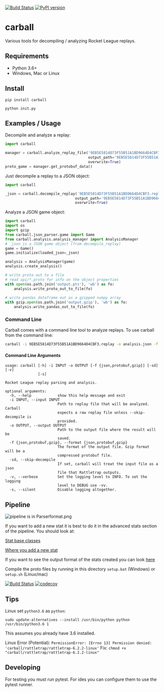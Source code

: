 [![Build Status](https://travis-ci.org/SaltieRL/carball.svg?branch=master)](https://travis-ci.org/SaltieRL/carball)
[![PyPI version](https://badge.fury.io/py/carball.svg)](https://badge.fury.io/py/carball)

# carball
Various tools for decompiling / analyzing Rocket League replays.

## Requirements

- Python 3.6+
- Windows, Mac or Linux

## Install

`pip install carball`

`python init.py`

## Examples / Usage

Decompile and analyze a replay:
```Python
import carball

manager = carball.analyze_replay_file('9EB5E5814D73F55B51A1BD9664D4CBF3.replay', 
                                      output_path='9EB5E5814D73F55B51A1BD9664D4CBF3.json', 
                                      overwrite=True)
proto_game = manager.get_protobuf_data()

```

Just decompile a replay to a JSON object:

```Python
import carball

_json = carball.decompile_replay('9EB5E5814D73F55B51A1BD9664D4CBF3.replay', 
                                output_path='9EB5E5814D73F55B51A1BD9664D4CBF3.json', 
                                overwrite=True)
```

Analyze a JSON game object:
```Python
import carball
import os
import gzip
from carball.json_parser.game import Game
from carball.analysis.analysis_manager import AnalysisManager
# _json is a JSON game object (from decompile_replay)
game = Game()
game.initialize(loaded_json=_json)

analysis = AnalysisManager(game)
analysis.create_analysis()

# write proto out to a file
# read api/*.proto for info on the object properties
with open(os.path.join('output.pts'), 'wb') as fo:
    analysis.write_proto_out_to_file(fo)
    
# write pandas dataframe out as a gzipped numpy array
with gzip.open(os.path.join('output.gzip'), 'wb') as fo:
    analysis.write_pandas_out_to_file(fo)
```

### Command Line

Carball comes with a command line tool to analyze replays. To use carball from the command line:

```bash
carball -i 9EB5E5814D73F55B51A1BD9664D4CBF3.replay -o analysis.json -f json
```

#### Command Line Arguments

```
usage: carball [-h] -i INPUT -o OUTPUT [-f {json,protobuf,gzip}] [-sd] [-v]
               [-s]

Rocket League replay parsing and analysis.

optional arguments:
  -h, --help            show this help message and exit
  -i INPUT, --input INPUT
                        Path to replay file that will be analyzed. Carball
                        expects a raw replay file unless --skip-decompile is
                        provided.
  -o OUTPUT, --output OUTPUT
                        Path to the output file where the result will be
                        saved.
  -f {json,protobuf,gzip}, --format {json,protobuf,gzip}
                        The format of the output file. Gzip format will be a
                        compressed protobuf file.
  -sd, --skip-decompile
                        If set, carball will treat the input file as a json
                        file that Rattletrap outputs.
  -v, --verbose         Set the logging level to INFO. To set the logging
                        level to DEBUG use -vv.
  -s, --silent          Disable logging altogether.
```

## Pipeline
![pipeline is in Parserformat.png](Parser%20format.png)

If you want to add a new stat it is best to do it in the advanced stats section of the pipeline.
You should look at:

[Stat base classes](carball/analysis/stats/stats.py)

[Where you add a new stat](carball/analysis/stats/stats_list.py)

If you want to see the output format of the stats created you can look [here](api)

Compile the proto files by running in this directory
`setup.bat` (Windows) or `setup.sh` (Linux/mac)

[![Build Status](https://travis-ci.org/SaltieRL/carball.svg?branch=master)](https://travis-ci.org/SaltieRL/carball)
[![codecov](https://codecov.io/gh/SaltieRL/carball/branch/master/graph/badge.svg)](https://codecov.io/gh/SaltieRL/carball)


## Tips

Linux set `python3.6` as `python`:
```Python3
sudo update-alternatives --install /usr/bin/python python /usr/bin/python3.6 1
```
This assumes you already have 3.6 installed.

Linux Error (Potential):
`PermissionError: [Errno 13] Permission denied: 'carball/rattletrap/rattletrap-6.2.2-linux'`
Fix:
`chmod +x "carball/rattletrap/rattletrap-6.2.2-linux"`


## Developing

For testing you must run pytest.  For ides you can configure them to use the pytest runner.
